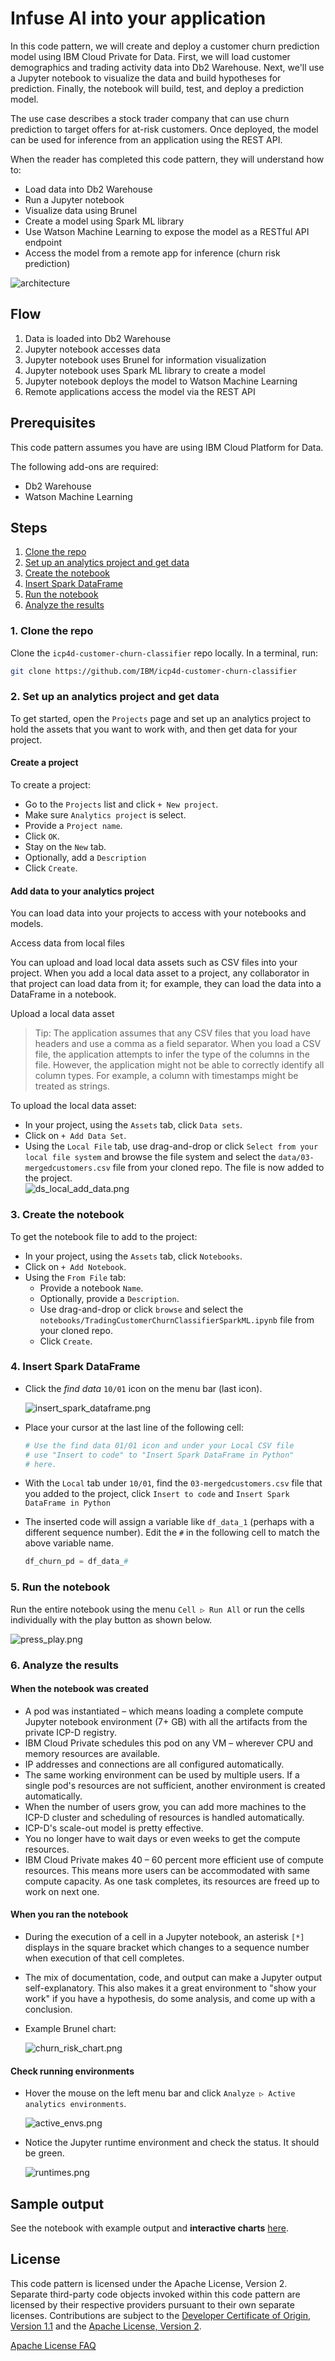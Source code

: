 # Infuse AI into your application

In this code pattern, we will create and deploy a customer churn prediction model using IBM Cloud Private for Data. First, we will load customer demographics and trading activity data into Db2 Warehouse. Next, we'll use a Jupyter notebook to visualize the data and build hypotheses for prediction.
Finally, the notebook will build, test, and deploy a prediction model.

The use case describes a stock trader company that can use churn prediction to target offers for at-risk customers. Once deployed, the model can be used for inference from an application using the REST API.

When the reader has completed this code pattern, they will understand how to:

* Load data into Db2 Warehouse
* Run a Jupyter notebook
* Visualize data using Brunel
* Create a model using Spark ML library
* Use Watson Machine Learning to expose the model as a RESTful API endpoint
* Access the model from a remote app for inference (churn risk prediction)

![architecture](doc/source/images/cc_intro.jpg)

## Flow

1. Data is loaded into Db2 Warehouse
1. Jupyter notebook accesses data
1. Jupyter notebook uses Brunel for information visualization
1. Jupyter notebook uses Spark ML library to create a model
1. Jupyter notebook deploys the model to Watson Machine Learning
1. Remote applications access the model via the REST API

## Prerequisites

This code pattern assumes you have are using IBM Cloud Platform for Data.

The following add-ons are required:
* Db2 Warehouse
* Watson Machine Learning

## Steps

1. [Clone the repo](#1-clone-the-repo)
2. [Set up an analytics project and get data](#2-set-up-an-analytics-project-and-get-data)
3. [Create the notebook](#3-create-the-notebook)
4. [Insert Spark DataFrame](#4-insert-spark-dataframe)
5. [Run the notebook](#5-run-the-notebook)
6. [Analyze the results](#6-analyze-the-results)

### 1. Clone the repo

Clone the `icp4d-customer-churn-classifier` repo locally. In a terminal, run:

```bash
git clone https://github.com/IBM/icp4d-customer-churn-classifier
```

### 2. Set up an analytics project and get data

To get started, open the `Projects` page and set up an analytics project to hold the assets that you want to work with, and then get data for your project.

#### Create a project

To create a project:

* Go to the `Projects` list and click `+ New project`.
* Make sure `Analytics project` is select.
* Provide a `Project name`.
* Click `OK`.
* Stay on the `New` tab.
* Optionally, add a `Description`
* Click `Create`.

#### Add data to your analytics project

You can load data into your projects to access with your notebooks and models.

Access data from local files

You can upload and load local data assets such as CSV files into your project. When you add a local data asset to a project, any collaborator in that project can load data from it; for example, they can load the data into a DataFrame in a notebook.

Upload a local data asset

> Tip: The application assumes that any CSV files that you load have headers and use a comma as a field separator. When you load a CSV file, the application attempts to infer the type of the columns in the file. However, the application might not be able to correctly identify all column types. For example, a column with timestamps might be treated as strings.

To upload the local data asset:

* In your project, using the `Assets` tab, click `Data sets`.
* Click on `+ Add Data Set`.
* Using the `Local File` tab, use drag-and-drop or click `Select from your local file system` and browse the file system and select the `data/03-mergedcustomers.csv` file from your cloned repo. The file is now added to the project.  
   ![ds_local_add_data.png](doc/source/images/dsx_local_add_data.png)

### 3. Create the notebook

To get the notebook file to add to the project:

* In your project, using the `Assets` tab, click `Notebooks`.
* Click on `+ Add Notebook`.
* Using the `From File` tab:
   * Provide a notebook `Name`.
   * Optionally, provide a `Description`.
   * Use drag-and-drop or click `browse` and select the `notebooks/TradingCustomerChurnClassifierSparkML.ipynb` file from your cloned repo.
   * Click `Create`.

### 4. Insert Spark DataFrame

* Click the *find data* `10/01` icon on the menu bar (last icon).

  ![insert_spark_dataframe.png](doc/source/images/insert_spark_dataframe.png)

* Place your cursor at the last line of the following cell:

  ```python
  # Use the find data 01/01 icon and under your Local CSV file
  # use "Insert to code" to "Insert Spark DataFrame in Python"
  # here.

  ```

* With the `Local` tab under `10/01`, find the `03-mergedcustomers.csv` file that you added to the project, click `Insert to code` and `Insert Spark DataFrame in Python`
* The inserted code will assign a variable like `df_data_1` (perhaps with a different sequence number). Edit the `#` in the following cell to match the above variable name.

  ```python
  df_churn_pd = df_data_#
  ```

### 5. Run the notebook

Run the entire notebook using the menu `Cell ▷ Run All` or run the cells individually with the play button as shown below.

![press_play.png](doc/source/images/press_play.png)

### 6. Analyze the results

#### When the notebook was created

* A pod was instantiated – which means loading a complete compute Jupyter notebook environment (7+ GB) with all the artifacts from the private ICP-D registry.
* IBM Cloud Private schedules this pod on any VM – wherever CPU and memory resources are available.
* IP addresses and connections are all configured automatically.
* The same working environment can be used by multiple users. If a single pod's resources are not sufficient, another environment is created automatically.
* When the number of users grow, you can add more machines to the ICP-D cluster and scheduling of resources is handled automatically.
* ICP-D's scale-out model is pretty effective.
* You no longer have to wait days or even weeks to get the compute resources.
* IBM Cloud Private makes 40 – 60 percent more efficient use of compute resources. This means more users can be accommodated with same compute capacity. As one task completes, its resources are freed up to work on next one.

#### When you ran the notebook

* During the execution of a cell in a Jupyter notebook, an asterisk `[*]` displays in the square bracket which changes to a sequence number when execution of that cell completes.

* The mix of documentation, code, and output can make a Jupyter output self-explanatory. This also makes it a great environment to "show your work" if you have a hypothesis, do some analysis, and come up with a conclusion.

<!--  TODO: describe and show key output
 -->
* Example Brunel chart:

  ![churn_risk_chart.png](doc/source/images/churn_risk_chart.png)

#### Check running environments

* Hover the mouse on the left menu bar and click `Analyze ▷ Active analytics environments`.

  ![active_envs.png](doc/source/images/active_envs.png)

* Notice the Jupyter runtime environment and check the status. It should be green.

  ![runtimes.png](doc/source/images/runtimes.png)

<!--
### 1. Try it with curl
### 1. Try it with python
-->

## Sample output

See the notebook with example output and **interactive charts** [here](https://nbviewer.jupyter.org/github/IBM/icp4d-customer-churn-classifier/blob/master/examples/TradingCustomerChurnClassifierSparkML.jupyter-py36.ipynb).

## License

This code pattern is licensed under the Apache License, Version 2. Separate third-party code objects invoked within this code pattern are licensed by their respective providers pursuant to their own separate licenses. Contributions are subject to the [Developer Certificate of Origin, Version 1.1](https://developercertificate.org/) and the [Apache License, Version 2](https://www.apache.org/licenses/LICENSE-2.0.txt).

[Apache License FAQ](https://www.apache.org/foundation/license-faq.html#WhatDoesItMEAN)

